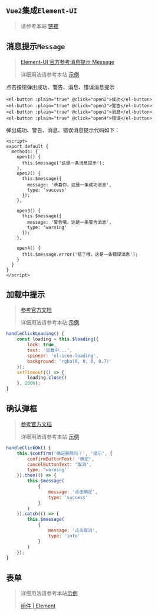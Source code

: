 ## `Vue2`集成`Element-UI`

>请参考本站 <a href="/vue/集成element-ui.html" target="_blank">链接</a>



## 消息提示`Message`

>[Element-UI 官方参考消息提示 Message](https://element.eleme.cn/#/zh-CN/component/message)
>
>详细用法请参考本站 [示例](https://gitee.com/dexterleslie/demonstration/tree/main/front-end/demo-element-ui/demo-element-ui-message)

点击按钮弹出成功、警告、消息、错误消息提示

```vue
<el-button :plain="true" @click="open2">成功</el-button>
<el-button :plain="true" @click="open3">警告</el-button>
<el-button :plain="true" @click="open1">消息</el-button>
<el-button :plain="true" @click="open4">错误</el-button>
```

弹出成功、警告、消息、错误消息提示代码如下：

```vue
<script>
export default {
  methods: {
    open1() {
      this.$message('这是一条消息提示');
    },
    open2() {
      this.$message({
        message: '恭喜你，这是一条成功消息',
        type: 'success'
      });
    },

    open3() {
      this.$message({
        message: '警告哦，这是一条警告消息',
        type: 'warning'
      });
    },

    open4() {
      this.$message.error('错了哦，这是一条错误消息');
    }
  }
}
</script>
```



## 加载中提示

>[参考官方文档](https://element.eleme.cn/#/zh-CN/component/loading)
>
>详细用法请参考本站 [示例](https://gitee.com/dexterleslie/demonstration/tree/main/front-end/demo-element-ui/element-ui-loading)

```javascript
handleClickLoading() {
    const loading = this.$loading({
        lock: true,
        text: '加载中...',
        spinner: 'el-icon-loading',
        background: 'rgba(0, 0, 0, 0.7)'
    });
    setTimeout(() => {
        loading.close()
    }, 2000);
}
```



## 确认弹框

>[参考官方文档](https://element.eleme.cn/#/zh-CN/component/message-box)
>
>详细用法请参考本站 [示例](https://gitee.com/dexterleslie/demonstration/tree/main/front-end/demo-element-ui/demo-messagebox)

```javascript
handleClickOk() {
    this.$confirm('确定删除吗？', '提示', {
        confirmButtonText: '确定',
        cancelButtonText: '取消',
        type: 'warning'
    }).then(() => {
        this.$message(
            {
                message: '点击确定',
                type: 'success'
            }
        )
    }).catch(() => {
        this.$message(
            {
                message: '点击取消',
                type: 'info'
            }
        )
    });
}
```



## 表单

>详细用法请参考本站[示例](https://gitee.com/dexterleslie/demonstration/tree/main/front-end/demo-element-ui/element-ui-form)
>
>[组件 | Element](https://element.eleme.cn/#/zh-CN/component/form)

